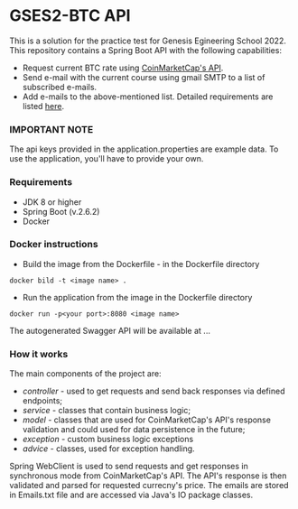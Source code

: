 
# GSES2-BTC API

This is a solution for the practice test for Genesis Egineering School 2022.
This repository contains a Spring Boot API with the following capabilities:
- Request current BTC rate using [CoinMarketCap's API](https://coinmarketcap.com/api/).
- Send e-mail with the current course using gmail SMTP to a list of subscribed e-mails.
- Add e-mails to the above-mentioned list.
  Detailed requirements are listed [here](https://github.com/AndriiPopovych/gses/blob/main/gses2swagger.yaml).

### IMPORTANT NOTE
The api keys provided in the application.properties are example data.
To use the application, you'll have to provide your own.

### Requirements
- JDK 8 or higher
- Spring Boot (v.2.6.2)
- Docker

### Docker instructions
- Build the image from the Dockerfile - in the Dockerfile directory
```
docker bild -t <image name> .
```
- Run the application from the image in the Dockerfile directory
```
docker run -p<your port>:8080 <image name>
```
The autogenerated Swagger API will be available at ...

### How it works
The main components of the project are:
- *controller*  - used to get requests and send back responses via defined endpoints;
- *service* - classes that contain business logic;
- *model* - classes that are used for CoinMarketCap's API's response validation and could used for data persistence in the future;
- *exception* - custom business logic exceptions
- *advice* - classes, used for exception handling.

Spring WebClient is used to send requests and get responses in synchronous mode from CoinMarketCap's API.
The API's response is then validated and parsed for requested currecny's price.
The emails are stored in Emails.txt file and are accessed via Java's IO package classes.


